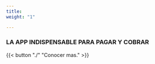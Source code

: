 ```yaml
---
title: 
weight: "1"

---
```

### LA APP INDISPENSABLE PARA PAGAR Y COBRAR

{{< button "./" "Conocer mas." >}}